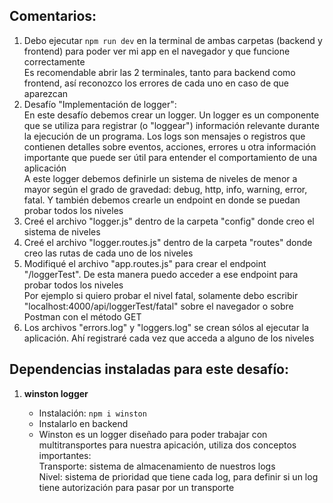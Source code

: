 ## Comentarios:

1. Debo ejecutar `npm run dev` en la terminal de ambas carpetas (backend y frontend) para poder ver mi app en el navegador y que funcione correctamente <br>
   Es recomendable abrir las 2 terminales, tanto para backend como frontend, así reconozco los errores de cada uno en caso de que aparezcan
2. Desafío "Implementación de logger": <br>
   En este desafío debemos crear un logger. Un logger es un componente que se utiliza para registrar (o "loggear") información relevante durante la ejecución de un programa. Los logs son mensajes o registros que contienen detalles sobre eventos, acciones, errores u otra información importante que puede ser útil para entender el comportamiento de una aplicación <br>
   A este logger debemos definirle un sistema de niveles de menor a mayor según el grado de gravedad: debug, http, info, warning, error, fatal. Y también debemos crearle un endpoint en donde se puedan probar todos los niveles <br>
3. Creé el archivo "logger.js" dentro de la carpeta "config" donde creo el sistema de niveles 
4. Creé el archivo "logger.routes.js" dentro de la carpeta "routes" donde creo las rutas de cada uno de los niveles
5. Modifiqué el archivo "app.routes.js" para crear el endpoint "/loggerTest". De esta manera puedo acceder a ese endpoint para probar todos los niveles <br>
   Por ejemplo si quiero probar el nivel fatal, solamente debo escribir "localhost:4000/api/loggerTest/fatal" sobre el navegador o sobre Postman con el método GET <br>
6. Los archivos "errors.log" y "loggers.log" se crean sólos al ejecutar la aplicación. Ahí registraré cada vez que acceda a alguno de los niveles


## Dependencias instaladas para este desafío:

1. **winston logger**

   - Instalación: `npm i winston`
   - Instalarlo en backend
   - Winston es un logger diseñado para poder trabajar con multitransportes para nuestra apicación, utiliza dos conceptos importantes: <br>
   Transporte: sistema de almacenamiento de nuestros logs <br>
   Nivel: sistema de prioridad que tiene cada log, para definir si un log tiene autorización para pasar por un transporte